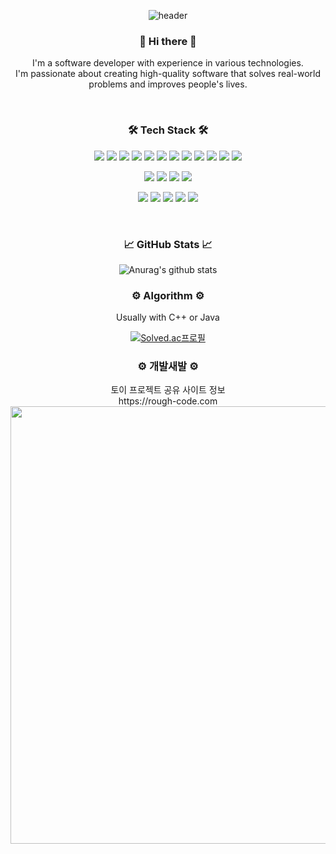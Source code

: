 <div align="center">
  
![header](https://capsule-render.vercel.app/api?type=waving&color=auto&height=300&section=header&text=kosy318%20github&fontSize=90&animation=fadeIn&fontAlignY=38&desc=welcome!&descAlignY=51&descAlign=80)

</div>
  
<h3 align="center">👋 Hi there 👋</h3>

<p align="center">
  I'm a software developer with experience in various technologies.<br>I'm passionate about creating high-quality software that solves real-world problems and improves people's lives.
</p><br>


<h3 align="center">🛠 Tech Stack 🛠</h3>

<p align="center">
  <img src="https://img.shields.io/badge/Java-007396?style=flat&logo=OpenJDK&logoColor=white"/>
  <img src="https://img.shields.io/badge/C++-00599C?style=flat-square&logo=c%2B%2B&logoColor=white"/>
  <img src="https://img.shields.io/badge/Python-3776AB?style=flat-square&logo=Python&logoColor=white"/>
  <img src="https://img.shields.io/badge/Spring-6DB33F?style=flat-square&logo=Spring&logoColor=white"/>
  <img src="https://img.shields.io/badge/SpringBoot-6DB33F?style=flat-square&logo=SpringBoot&logoColor=white"/>
  <img src="https://img.shields.io/badge/TDD-red?style=flat-square"/>
  <img src="https://img.shields.io/badge/MySQL-4479A1?style=flat-square&logo=MySQL&logoColor=white"/> 
  <img src="https://img.shields.io/badge/MariaDB-003545?style=flat-square&logo=MariaDB&logoColor=white"/> 
  <img src="https://img.shields.io/badge/MongoDB-47A248?style=flat-square&logo=MongoDB&logoColor=white"/>
  <img src="https://img.shields.io/badge/Redis-DC382D?style=flat-square&logo=Redis&logoColor=white"/>
  <img src="https://img.shields.io/badge/JPA-007396?style=flat-square&logo=Java&logoColor=white"/>
  <img src="https://img.shields.io/badge/MyBatis-4E2A8E?style=flat-square&logo=MyBatis&logoColor=white"/>
</p>
<p align="center">
  <img src="https://img.shields.io/badge/AWS-232F3E?style=flat-square&logo=Amazon%20AWS&logoColor=white"/>
  <img src="https://img.shields.io/badge/Docker-2496ED?style=flat-square&logo=Docker&logoColor=white"/>
  <img src="https://img.shields.io/badge/ELK-005571?style=flat-square&logo=elastic-stack&logoColor=white"/>
  <img src="https://img.shields.io/badge/Jira-0052CC?style=flat-square&logo=Jira&logoColor=white"/>
</p>
<p align="center">
  <img src="https://img.shields.io/badge/HTML5-E34F26?style=flat-square&logo=HTML5&logoColor=white"/>
  <img src="https://img.shields.io/badge/CSS3-1572B6?style=flat-square&logo=CSS3&logoColor=white"/>
  <img src="https://img.shields.io/badge/JavaScript-F7DF1E?style=flat-square&logo=JavaScript&logoColor=black"/>
  <img src="https://img.shields.io/badge/Bootstrap-563D7C?style=flat-square&logo=Bootstrap&logoColor=white"/>
  <img src="https://img.shields.io/badge/Vue.js-4FC08D?style=flat-square&logo=Vue.js&logoColor=white"/>
</p>

<br/>

<h3 align="center">📈 GitHub Stats 📈</h3>

<div align="center">

![Anurag's github stats](https://github-readme-stats-chi-kohl-96.vercel.app/api?username=kosy318&show_icons=true&theme=transparent)

</div>

<h3 align="center">⚙ Algorithm ⚙</h3>


<div align="center">
Usually with C++ or Java
  
[![Solved.ac프로필](http://mazassumnida.wtf/api/v2/generate_badge?boj=sooy30)](https://solved.ac/sooy30)

</div>

<h3 align="center">⚙ 개발새발 ⚙</h3>


<div align="center">
 토이 프로젝트 공유 사이트 정보<br>
 https://rough-code.com <br>
  
<img src="http://k8a306.p.ssafy.io:8080/api/v1/mypage?userName=kosy318" width="700px"/>

</div>

<br/>

